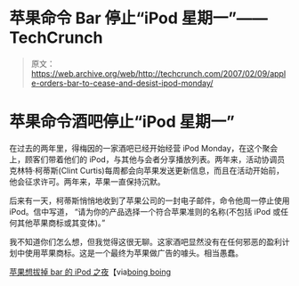# 苹果命令 Bar 停止“iPod 星期一”——TechCrunch

> 原文：<https://web.archive.org/web/http://techcrunch.com/2007/02/09/apple-orders-bar-to-cease-and-desist-ipod-monday/>

# 苹果命令酒吧停止“iPod 星期一”

在过去的两年里，得梅因的一家酒吧已经开始经营 iPod Monday，在这个聚会上，顾客们带着他们的 iPod，与其他与会者分享播放列表。两年来，活动协调员克林特·柯蒂斯(Clint Curtis)每周都会向苹果发送更新信息，而且在活动开始前，他会征求许可。两年来，苹果一直保持沉默。

后来有一天，柯蒂斯悄悄地收到了苹果公司的一封电子邮件，命令他周一停止使用 iPod。信中写道，
“请为你的产品选择一个符合苹果准则的名称(不包括 iPod 或任何其他苹果商标或其变体)。”

我不知道你们怎么想，但我觉得这很无聊。这家酒吧显然没有在任何邪恶的盈利计划中使用苹果商标。这是一个最终为苹果做广告的噱头。相当愚蠢。

[苹果想拔掉 bar 的 iPod 之夜](https://web.archive.org/web/20210412224709/http://dmregister.com/apps/pbcs.dll/article?AID=/20070209/NEWS/702090400/1001)【via[boing boing](https://web.archive.org/web/20210412224709/http://www.boingboing.net/2007/02/09/apple_sends_stupid_t.html)